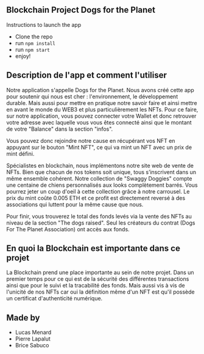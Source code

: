 ## Blockchain Project Dogs for the Planet

Instructions to launch the app

- Clone the repo
- run `npm install`
- run `npm start`
- enjoy!

## Description de l'app et comment l'utiliser

Notre application s'appelle Dogs for the Planet. Nous avons créé cette app pour soutenir qui nous est cher : l'environnement, le développement durable. Mais aussi pour mettre en pratique notre savoir faire et ainsi mettre en avant le monde du WEB3 et plus particulièrement les NFTs. Pour ce faire, sur notre application, vous pouvez connecter votre Wallet et donc retrouver votre adresse avec laquelle vous vous êtes connecté ainsi que le montant de votre "Balance" dans la section "infos".

Vous pouvez donc rejoindre notre cause en récupérant vos NFT en appuyant sur le bouton "Mint NFT", ce qui va mint un NFT avec un prix de mint défini.

Spécialistes en blockchain, nous implémentons notre site web de vente de NFTs. Bien que chacun de nos tokens soit unique, tous s’inscrivent dans un même ensemble cohérent. Notre collection de "Swaggy Doggies" compte une centaine de chiens personnalisés aux looks complètement barrés. Vous pourrez jeter un coup d'oeil à cette collection grâce à notre carrousel. Le prix du mint coûte 0.005 ETH et ce profit est directement reversé à des associations qui luttent pour la même cause que nous.

Pour finir, vous trouverez le total des fonds levés via la vente des NFTs au niveau de la section "The dogs raised". Seul les créateurs du contrat (Dogs For The Planet Association) ont accès aux fonds.

## En quoi la Blockchain est importante dans ce projet

La Blockchain prend une place importante au sein de notre projet. Dans un premier temps pour ce qui est de la sécurité des différentes transactions ainsi que pour le suivi et la tracabilité des fonds. Mais aussi vis à vis de l'unicité de nos NFTs car oui la définition même d'un NFT est qu'il possède un certificat d'authenticité numérique.

## Made by

- Lucas Menard
- Pierre Lapalut
- Brice Sabuco
